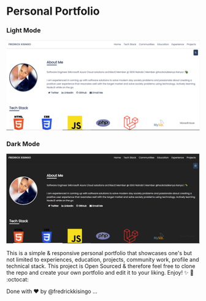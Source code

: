 # Personal Portfolio

### Light Mode
![Portfolio Screenshot-Light Mode](/assets/img/fredportfolio.png)

### Dark Mode
![Portfolio Screenshot-Dark Mode](/assets/img/fredrickdarkportfolio.png)

This is a simple & responsive personal portfolio that showcases one's but not limited to experiences, education, projects, community work, profile and technical stack. This project is Open Sourced & therefore feel free to clone the repo and create your own portfolio and edit it to your liking. Enjoy! :sparkles: :tada: :octocat:

Done with :heart: by @fredrickkisingo
...